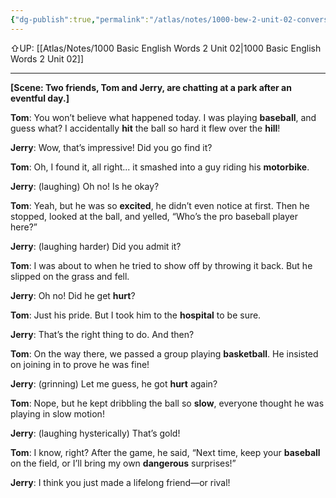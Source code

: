 ```yaml
---
{"dg-publish":true,"permalink":"/atlas/notes/1000-bew-2-unit-02-conversation/"}
---
```


⇧UP: [[Atlas/Notes/1000 Basic English Words 2 Unit 02\|1000 Basic English Words 2 Unit 02]]

---

**[Scene: Two friends, Tom and Jerry, are chatting at a park after an eventful day.]**

**Tom**: You won’t believe what happened today. I was playing **baseball**, and guess what? I accidentally **hit** the ball so hard it flew over the **hill**!

**Jerry**: Wow, that’s impressive! Did you go find it?

**Tom**: Oh, I found it, all right... it smashed into a guy riding his **motorbike**.

**Jerry**: (laughing) Oh no! Is he okay?

**Tom**: Yeah, but he was so **excited**, he didn’t even notice at first. Then he stopped, looked at the ball, and yelled, “Who’s the pro baseball player here?”

**Jerry**: (laughing harder) Did you admit it?

**Tom**: I was about to when he tried to show off by throwing it back. But he slipped on the grass and fell.

**Jerry**: Oh no! Did he get **hurt**?

**Tom**: Just his pride. But I took him to the **hospital** to be sure.

**Jerry**: That’s the right thing to do. And then?

**Tom**: On the way there, we passed a group playing **basketball**. He insisted on joining in to prove he was fine!

**Jerry**: (grinning) Let me guess, he got **hurt** again?

**Tom**: Nope, but he kept dribbling the ball so **slow**, everyone thought he was playing in slow motion!

**Jerry**: (laughing hysterically) That’s gold!

**Tom**: I know, right? After the game, he said, “Next time, keep your **baseball** on the field, or I’ll bring my own **dangerous** surprises!”

**Jerry**: I think you just made a lifelong friend—or rival!

